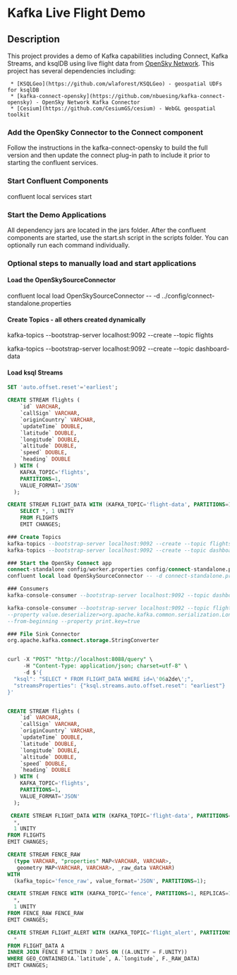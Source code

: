 # Kafka Live Flight Demo


## Description

This project provides a demo of Kafka capabilities including Connect, Kafka Streams, and ksqlDB using live flight data from [OpenSky Network](https://opensky-network.org/). This project has several dependencies including:

     * [KSQLGeo](https://github.com/wlaforest/KSQLGeo) - geospatial UDFs for ksqlDB
     * [kafka-connect-opensky](https://github.com/nbuesing/kafka-connect-opensky) - OpenSky Network Kafka Connector
     * [Cesium](https://github.com/CesiumGS/cesium) - WebGL geospatial toolkit


### Add the OpenSky Connector to the Connect component
Follow the instructions in the kafka-connect-opensky to build the full version and then update the connect plug-in path to include it prior to starting the confluent services.

### Start Confluent Components
confluent local services start

### Start the Demo Applications
All dependency jars are located in the jars folder. After the confluent components are started, use the start.sh script in the scripts folder. You can optionally run each command individually.

### Optional steps to manually load and start applications
#### Load the OpenSkySourceConnector
confluent local load OpenSkySourceConnector -- -d ../config/connect-standalone.properties

#### Create Topics - all others created dynamically
kafka-topics --bootstrap-server localhost:9092 --create --topic flights

kafka-topics --bootstrap-server localhost:9092 --create --topic dashboard-data

#### Load ksql Streams
```sql
SET 'auto.offset.reset'='earliest';

CREATE STREAM flights (
    `id` VARCHAR, 
    `callSign` VARCHAR, 
    `originCountry` VARCHAR,
  	`updateTime` DOUBLE,
  	`latitude` DOUBLE,
  	`longitude` DOUBLE,
  	`altitude` DOUBLE,
  	`speed` DOUBLE,
  	`heading` DOUBLE
  ) WITH (
    KAFKA_TOPIC='flights',
    PARTITIONS=1,
    VALUE_FORMAT='JSON'
  );

CREATE STREAM FLIGHT_DATA WITH (KAFKA_TOPIC='flight-data', PARTITIONS=1, REPLICAS=1) AS
    SELECT *, 1 UNITY
    FROM FLIGHTS
    EMIT CHANGES;

### Create Topics
kafka-topics --bootstrap-server localhost:9092 --create --topic flights
kafka-topics --bootstrap-server localhost:9092 --create --topic dashboard-data

### Start the OpenSky Connect app
connect-standalone config/worker.properties config/connect-standalone.properties
confluent local load OpenSkySourceConnector -- -d connect-standalone.properties

### Consumers
kafka-console-consumer --bootstrap-server localhost:9092 --topic dashboard-data

kafka-console-consumer --bootstrap-server localhost:9092 --topic flights-by-key \
--property value.deserializer=org.apache.kafka.common.serialization.LongDeserializer \
--from-beginning --property print.key=true

### File Sink Connector
org.apache.kafka.connect.storage.StringConverter


curl -X "POST" "http://localhost:8088/query" \
     -H "Content-Type: application/json; charset=utf-8" \
     -d $'{
  "ksql": "SELECT * FROM FLIGHT_DATA WHERE id=\'06a2de\';",
  "streamsProperties": {"ksql.streams.auto.offset.reset": "earliest"}
}'


CREATE STREAM flights (
    `id` VARCHAR, 
    `callSign` VARCHAR, 
    `originCountry` VARCHAR,
  	`updateTime` DOUBLE,
  	`latitude` DOUBLE,
  	`longitude` DOUBLE,
  	`altitude` DOUBLE,
  	`speed` DOUBLE,
  	`heading` DOUBLE
  ) WITH (
    KAFKA_TOPIC='flights',
    PARTITIONS=1,
    VALUE_FORMAT='JSON'
  );

 CREATE STREAM FLIGHT_DATA WITH (KAFKA_TOPIC='flight-data', PARTITIONS=1, REPLICAS=1) AS SELECT
  *,
  1 UNITY
FROM FLIGHTS
EMIT CHANGES;

CREATE STREAM FENCE_RAW
  (type VARCHAR, "properties" MAP<VARCHAR, VARCHAR>,
   geometry MAP<VARCHAR, VARCHAR>, _raw_data VARCHAR)
WITH
  (kafka_topic='fence_raw', value_format='JSON', PARTITIONS=1);

CREATE STREAM FENCE WITH (KAFKA_TOPIC='fence', PARTITIONS=1, REPLICAS=1) AS SELECT
  *,
  1 UNITY
FROM FENCE_RAW FENCE_RAW
EMIT CHANGES;

CREATE STREAM FLIGHT_ALERT WITH (KAFKA_TOPIC='flight_alert', PARTITIONS=1, REPLICAS=1) AS SELECT
  *
FROM FLIGHT_DATA A
INNER JOIN FENCE F WITHIN 7 DAYS ON ((A.UNITY = F.UNITY))
WHERE GEO_CONTAINED(A.`latitude`, A.`longitude`, F._RAW_DATA)
EMIT CHANGES;
